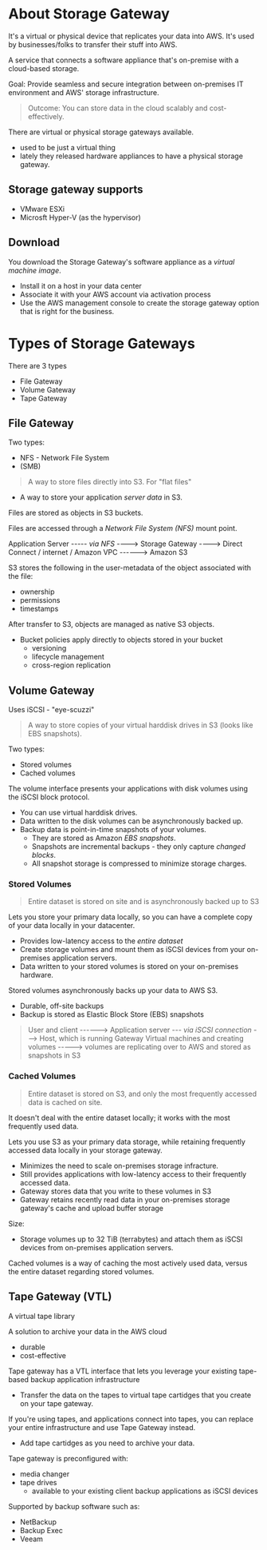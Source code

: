 # About Storage Gateway

It's a virtual or physical device that replicates your data into AWS. It's used by businesses/folks to transfer their stuff into AWS.

A service that connects a software appliance that's on-premise with a cloud-based storage.

Goal: Provide seamless and secure integration between on-premises IT environment and AWS' storage infrastructure. 

> Outcome: You can store data in the cloud scalably and cost-effectively. 

There are virtual or physical storage gateways available.

* used to be just a virtual thing
* lately they released hardware appliances to have a physical storage gateway.

## Storage gateway supports

* VMware ESXi
* Microsft Hyper-V (as the hypervisor)

## Download

You download the Storage Gateway's software appliance as a *virtual machine image*.

* Install it on a host in your data center
* Associate it with your AWS account via activation process
* Use the AWS management console to create the storage gateway option that is right for the business.

# Types of Storage Gateways

There are 3 types

* File Gateway
* Volume Gateway
* Tape Gateway

## File Gateway

Two types:

* NFS - Network File System
* (SMB)

> A way to store files directly into S3. For "flat files"

* A way to store your application *server data* in S3.

Files are stored as objects in S3 buckets. 

Files are accessed through a *Network File System (NFS)* mount point.

Application Server ----- *via NFS* ----> Storage Gateway ----> Direct Connect / internet / Amazon VPC ------> Amazon S3

S3 stores the following in the user-metadata of the object associated with the file:

* ownership
* permissions
* timestamps

After transfer to S3, objects are managed as native S3 objects.

* Bucket policies apply directly to objects stored in your bucket
  * versioning
  * lifecycle management
  * cross-region replication

## Volume Gateway 

Uses iSCSI - "eye-scuzzi"

> A way to store copies of your virtual harddisk drives in S3 (looks like EBS snapshots).

Two types:

* Stored volumes 
* Cached volumes 

The volume interface presents your applications with disk volumes using the iSCSI block protocol.

* You can use virtual harddisk drives. 
* Data written to the disk volumes can be asynchronously backed up.
* Backup data is point-in-time snapshots of your volumes.
  * They are stored as Amazon *EBS snapshots*.
  * Snapshots are incremental backups - they only capture *changed blocks*. 
  * All snapshot storage is compressed to minimize storage charges.

### Stored Volumes

> Entire dataset is stored on site and is asynchronously backed up to S3

Lets you store your primary data locally, so you can have a complete copy of your data locally in your datacenter.

* Provides low-latency access to the *entire dataset*
* Create storage volumes and mount them as iSCSI devices from your on-premises application servers.
* Data written to your stored volumes is stored on your on-premises hardware.

Stored volumes asynchronously backs up your data to AWS S3.

* Durable, off-site backups
* Backup is stored as Elastic Block Store (EBS) snapshots

> User and client ------> Application server --- *via iSCSI connection* ---> Host, which is running Gateway Virtual machines and creating volumes -----> volumes are replicating over to AWS and stored as snapshots in S3

### Cached Volumes

> Entire dataset is stored on S3, and only the most frequently accessed data is cached on site.

It doesn't deal with the entire dataset locally; it works with the most frequently used data.

Lets you use S3 as your primary data storage, while retaining frequently accessed data locally in your storage gateway.

* Minimizes the need to scale on-premises storage infracture.
* Still provides applications with low-latency access to their frequently accessed data.
* Gateway stores data that you write to these volumes in S3
* Gateway retains recently read data in your on-premises storage gateway's cache and upload buffer storage 

Size:

* Storage volumes up to 32 TiB (terrabytes) and attach them as iSCSI devices from on-premises application servers.

Cached volumes is a way of caching the most actively used data, versus the entire dataset regarding stored volumes.

## Tape Gateway (VTL)

A virtual tape library

A solution to archive your data in the AWS cloud

* durable
* cost-effective

Tape gateway has a VTL interface that lets you leverage your existing tape-based backup application infrastructure

* Transfer the data on the tapes to virtual tape cartidges that you create on your tape gateway.

If you're using tapes, and applications connect into tapes, you can replace your entire infrastructure and use Tape Gateway instead.

* Add tape cartidges as you need to archive your data.

Tape gateway is preconfigured with:

* media changer
* tape drives
  * available to your existing client backup applications as iSCSI devices

Supported by backup software such as:

* NetBackup
* Backup Exec
* Veeam


